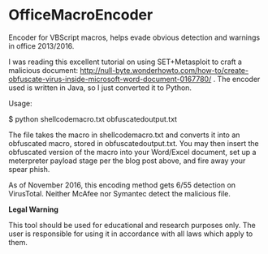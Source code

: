 # OfficeMacroEncoder
Encoder for VBScript macros, helps evade obvious detection and warnings in office 2013/2016.

I was reading this excellent tutorial on using SET+Metasploit to craft a malicious document: http://null-byte.wonderhowto.com/how-to/create-obfuscate-virus-inside-microsoft-word-document-0167780/ . The encoder used is written in Java, so I just converted it to Python.

Usage:

$ python shellcodemacro.txt obfuscatedoutput.txt

The file takes the macro in shellcodemacro.txt and converts it into an obfuscated macro, stored in obfuscatedoutput.txt.  You may then insert the obfuscated version of the macro into your Word/Excel document, set up a meterpreter payload stage per the blog post above, and fire away your spear phish.

As of November 2016, this encoding method gets 6/55 detection on VirusTotal. Neither McAfee nor Symantec detect the malicious file.

**Legal Warning** 

This tool should be used for educational and research purposes only. The user is responsible for using it in accordance with all laws which apply to them.
